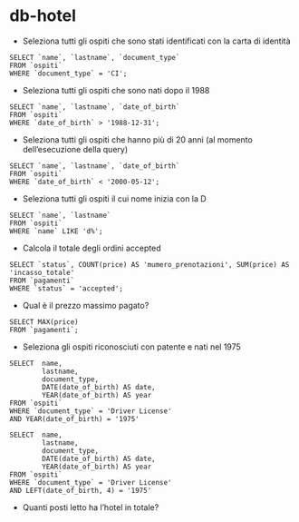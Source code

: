 # db-hotel

* Seleziona tutti gli ospiti che sono stati identificati con la carta di identità
```
SELECT `name`, `lastname`, `document_type`
FROM `ospiti`
WHERE `document_type` = 'CI';
```
* Seleziona tutti gli ospiti che sono nati dopo il 1988
```
SELECT `name`, `lastname`, `date_of_birth`
FROM `ospiti`
WHERE `date_of_birth` > '1988-12-31';
```
* Seleziona tutti gli ospiti che hanno più di 20 anni (al momento dell’esecuzione della query)
```
SELECT `name`, `lastname`, `date_of_birth`
FROM `ospiti`
WHERE `date_of_birth` < '2000-05-12';
```
* Seleziona tutti gli ospiti il cui nome inizia con la D
```
SELECT `name`, `lastname`
FROM `ospiti`
WHERE `name` LIKE 'd%';
```
* Calcola il totale degli ordini accepted
```
SELECT `status`, COUNT(price) AS 'mumero_prenotazioni', SUM(price) AS 'incasso_totale'
FROM `pagamenti`
WHERE `status` = 'accepted';
```
* Qual è il prezzo massimo pagato?
```
SELECT MAX(price)
FROM `pagamenti`;
```
* Seleziona gli ospiti riconosciuti con patente e nati nel 1975
```
SELECT	name, 
		lastname, 
        document_type, 
        DATE(date_of_birth) AS date,
        YEAR(date_of_birth) AS year
FROM `ospiti`
WHERE `document_type` = 'Driver License'
AND YEAR(date_of_birth) = '1975'
```
```
SELECT	name, 
		lastname, 
        document_type, 
        DATE(date_of_birth) AS date,
        YEAR(date_of_birth) AS year
FROM `ospiti`
WHERE `document_type` = 'Driver License'
AND LEFT(date_of_birth, 4) = '1975'
```
* Quanti posti letto ha l’hotel in totale?